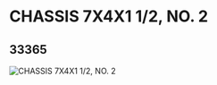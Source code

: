 # CHASSIS 7X4X1 1/2, NO. 2
## 33365
![CHASSIS 7X4X1 1/2, NO. 2](https://lc-www-live-s.legocdn.com/media/bricks/5/2/6186666.jpg)